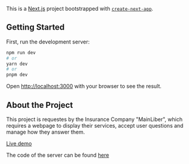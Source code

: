This is a [Next.js](https://nextjs.org/) project bootstrapped with [`create-next-app`](https://github.com/vercel/next.js/tree/canary/packages/create-next-app).

## Getting Started

First, run the development server:

```bash
npm run dev
# or
yarn dev
# or
pnpm dev
```

Open [http://localhost:3000](http://localhost:3000) with your browser to see the result.

## About the Project

This project is requestes by the Insurance Company "MainLiber", which requires a webpage to display their services, accept user questions and manage how they answer them.

[Live demo](https://next-mainliber.vercel.app/)

The code of the server can be found [here](https://github.com/joseignacioLS/back-mainliber)
